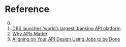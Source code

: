# Reference

0. []()
0. [DBS launches ‘world’s largest’ banking API platform](https://fst.net.au/financial-services-news/dbs-launches-worlds-largest-banking-api-platform/)
0. [Why APIs Matter](https://systemsapproach.substack.com/p/why-apis-matter?s=r)
0. [Aligning on Your API Design Using Jobs to be Done](https://blog.stoplight.io/aligning-on-your-api-design-using-jobs-to-be-done)

